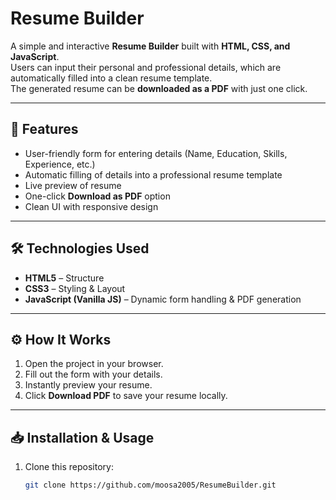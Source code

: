 # Resume Builder  

A simple and interactive **Resume Builder** built with **HTML, CSS, and JavaScript**.  
Users can input their personal and professional details, which are automatically filled into a clean resume template.  
The generated resume can be **downloaded as a PDF** with just one click.  

---

## 🚀 Features  
- User-friendly form for entering details (Name, Education, Skills, Experience, etc.)  
- Automatic filling of details into a professional resume template  
- Live preview of resume  
- One-click **Download as PDF** option  
- Clean UI with responsive design  

---

## 🛠️ Technologies Used  
- **HTML5** – Structure  
- **CSS3** – Styling & Layout  
- **JavaScript (Vanilla JS)** – Dynamic form handling & PDF generation  

---

## ⚙️ How It Works  
1. Open the project in your browser.  
2. Fill out the form with your details.  
3. Instantly preview your resume.  
4. Click **Download PDF** to save your resume locally.  

---

## 📥 Installation & Usage  
1. Clone this repository:  
   ```bash
   git clone https://github.com/moosa2005/ResumeBuilder.git